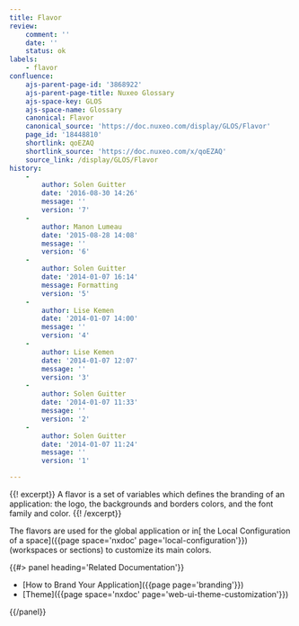 ```yaml
---
title: Flavor
review:
    comment: ''
    date: ''
    status: ok
labels:
    - flavor
confluence:
    ajs-parent-page-id: '3868922'
    ajs-parent-page-title: Nuxeo Glossary
    ajs-space-key: GLOS
    ajs-space-name: Glossary
    canonical: Flavor
    canonical_source: 'https://doc.nuxeo.com/display/GLOS/Flavor'
    page_id: '18448810'
    shortlink: qoEZAQ
    shortlink_source: 'https://doc.nuxeo.com/x/qoEZAQ'
    source_link: /display/GLOS/Flavor
history:
    -
        author: Solen Guitter
        date: '2016-08-30 14:26'
        message: ''
        version: '7'
    -
        author: Manon Lumeau
        date: '2015-08-28 14:08'
        message: ''
        version: '6'
    -
        author: Solen Guitter
        date: '2014-01-07 16:14'
        message: Formatting
        version: '5'
    -
        author: Lise Kemen
        date: '2014-01-07 14:00'
        message: ''
        version: '4'
    -
        author: Lise Kemen
        date: '2014-01-07 12:07'
        message: ''
        version: '3'
    -
        author: Solen Guitter
        date: '2014-01-07 11:33'
        message: ''
        version: '2'
    -
        author: Solen Guitter
        date: '2014-01-07 11:24'
        message: ''
        version: '1'

---
```


{{! excerpt}}
A flavor is a set of variables which defines the branding of an application: the logo, the backgrounds and borders colors, and the font family and color.
{{! /excerpt}}

The flavors are used for the global application or in[ the Local Configuration of a space]({{page space='nxdoc' page='local-configuration'}}) (workspaces or sections) to customize its main colors.

<div class="row" data-equalizer data-equalize-on="medium">
<div class="column medium-6">
{{#> panel heading='Related Documentation'}}

- [How to Brand Your Application]({{page page='branding'}})
- [Theme]({{page space='nxdoc' page='web-ui-theme-customization'}})

{{/panel}}
</div>
<div class="column medium-6">

&nbsp;

</div>
</div>
